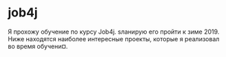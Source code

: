 ﻿# job4j
Я прохожу обучение по курсу Job4j. ѕланирую его пройти к зиме 2019.
Ниже находятся наиболее интересные проекты, которые я реализовал во время обучени¤.